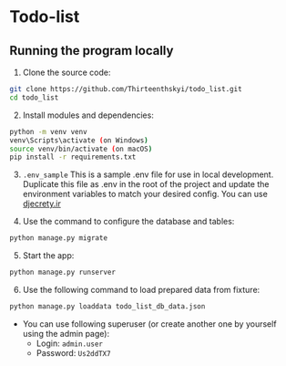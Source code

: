 # Todo-list

## Running the program locally

1. Clone the source code:

```bash
git clone https://github.com/Thirteenthskyi/todo_list.git
cd todo_list
```

2. Install modules and dependencies:

```bash
python -m venv venv
venv\Scripts\activate (on Windows)
source venv/bin/activate (on macOS)
pip install -r requirements.txt
```

3. `.env_sample` 
This is a sample .env file for use in local development.
Duplicate this file as .env in the root of the project
and update the environment variables to match your
desired config. You can use [djecrety.ir](https://djecrety.ir/)

4. Use the command to configure the database and tables:

```bash
python manage.py migrate
```

5. Start the app:

```bash
python manage.py runserver
```
6. Use the following command to load prepared data from fixture:

```bash
python manage.py loaddata todo_list_db_data.json
```

- You can use following superuser (or create another one by yourself using the admin page):
    - Login: `admin.user`
    - Password: `Us2ddTX7`
